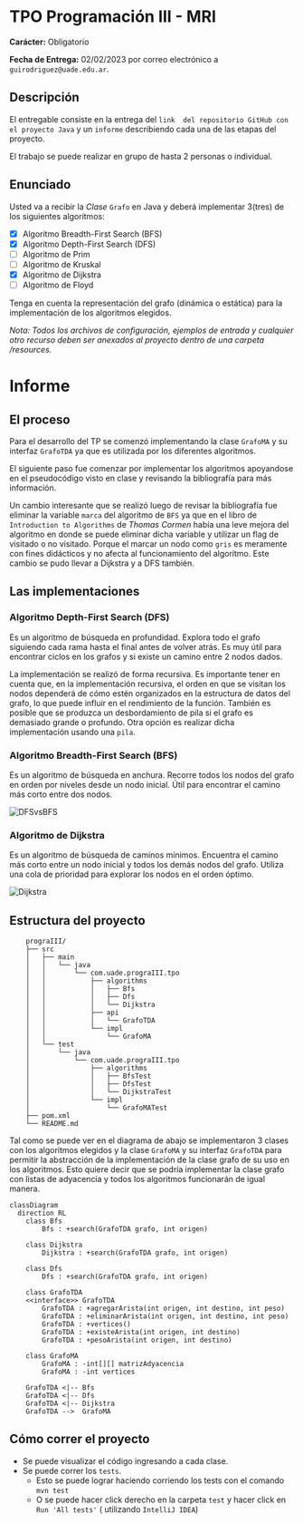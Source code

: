 # TPO Programación III - MRI

**Carácter:** Obligatorio

**Fecha de Entrega:** 02/02/2023 por correo electrónico a `guirodriguez@uade.edu.ar`.

## Descripción

El entregable consiste en la entrega del `link  del repositorio GitHub con el proyecto Java` y un `informe` describiendo cada una de las etapas del proyecto.

El trabajo se puede realizar en grupo de hasta 2 personas o individual.

## Enunciado

Usted va a recibir la _Clase_ `Grafo` en Java y deberá implementar 3(tres) de los siguientes algoritmos:

- [x] Algoritmo Breadth-First Search (BFS)
- [x] Algoritmo Depth-First Search (DFS)
- [ ] Algoritmo de Prim
- [ ] Algoritmo de Kruskal
- [x] Algoritmo de Dijkstra
- [ ] Algoritmo de Floyd

Tenga en cuenta la representación del grafo (dinámica o estática) para la implementación de los algoritmos elegidos.

_Nota: Todos los archivos de configuración, ejemplos de entrada y cualquier otro recurso deben ser anexados al proyecto
dentro de una carpeta /resources._

# Informe

## El proceso

Para el desarrollo del TP se comenzó implementando la clase `GrafoMA` y su interfaz `GrafoTDA` ya que es utilizada por
los diferentes algoritmos.

El siguiente paso fue comenzar por implementar los algoritmos apoyandose en el pseudocódigo visto en clase y revisando
la bibliografía para más información.

Un cambio interesante que se realizó luego de revisar la bibliografía fue eliminar la variable `marca` del algoritmo
de `BFS` ya que en el libro de `Introduction to Algorithms` de _Thomas Cormen_ había una leve mejora del algoritmo en
donde se puede eliminar dicha variable y utilizar un flag de visitado o no visitado. Porque el marcar un nodo
como `gris` es meramente con fines didácticos y no afecta al funcionamiento del algoritmo.
Este cambio se pudo llevar a Dijkstra y a DFS también.

## Las implementaciones

### Algoritmo Depth-First Search (DFS)

Es un algoritmo de búsqueda en profundidad. Explora todo el grafo siguiendo cada rama hasta el final antes de volver
atrás.
Es muy útil para encontrar ciclos en los grafos y si existe un camino entre 2 nodos dados.

La implementación se realizó de forma recursiva. Es importante tener en cuenta que, en la implementación recursiva, el
orden en que se visitan los nodos dependerá de cómo estén organizados en la estructura de datos del grafo, lo que puede
influir en el rendimiento de la función. También es posible que se produzca un desbordamiento de pila si el grafo es
demasiado grande o profundo.
Otra opción es realizar dicha implementación usando una `pila`.

### Algoritmo Breadth-First Search (BFS)

Es un algoritmo de búsqueda en anchura. Recorre todos los nodos del grafo en orden por niveles desde un nodo inicial.
Útil para encontrar el camino más corto entre dos nodos.

![DFSvsBFS](https://iq.opengenus.org/content/images/2020/05/dfs-vs-bfs.gif)

### Algoritmo de Dijkstra

Es un algoritmo de búsqueda de caminos mínimos. Encuentra el camino más corto entre un nodo inicial y todos los demás
nodos del grafo. Utiliza una cola de prioridad para explorar los nodos en el orden óptimo.

![Dijkstra](https://grimore.org/_media/fuss/algorithms/shortest_path/fuss_algorithms_shortest_path_dijkstra.gif)

## Estructura del proyecto

```
    prograIII/
    ├── src
    │   ├── main
    │   │   └── java
    │   │       └── com.uade.prograIII.tpo
    │   │           ├── algorithms
    │   │           │   ├── Bfs
    │   │           │   ├── Dfs
    │   │           │   └── Dijkstra
    │   │           ├── api
    │   │           │   └── GrafoTDA
    │   │           └── impl
    │   │               └── GrafoMA
    │   └── test
    │       └── java
    │           └── com.uade.prograIII.tpo
    │               ├── algorithms
    │               │   ├── BfsTest
    │               │   ├── DfsTest
    │               │   └── DijkstraTest
    │               └── impl
    │                   └── GrafoMATest
    ├── pom.xml
    └── README.md
```

Tal como se puede ver en el diagrama de abajo se implementaron 3 clases con los algoritmos elegidos y la clase `GrafoMA`
y su interfaz `GrafoTDA` para permitir la abstracción de la implementación de la clase grafo de su uso en los
algoritmos. Esto quiere decir que se podría implementar la clase grafo con listas de adyacencia y todos los algoritmos
funcionarán de igual manera.

```mermaid
classDiagram
  direction RL
    class Bfs
        Bfs : +search(GrafoTDA grafo, int origen)
        
    class Dijkstra
        Dijkstra : +search(GrafoTDA grafo, int origen)
        
    class Dfs
        Dfs : +search(GrafoTDA grafo, int origen)

    class GrafoTDA
    <<interface>> GrafoTDA
        GrafoTDA : +agregarArista(int origen, int destino, int peso)
        GrafoTDA : +eliminarArista(int origen, int destino, int peso)
        GrafoTDA : +vertices()
        GrafoTDA : +existeArista(int origen, int destino)
        GrafoTDA : +pesoArista(int origen, int destino)
        
    class GrafoMA
        GrafoMA : -int[][] matrizAdyacencia
        GrafoMA : -int vertices
    
    GrafoTDA <|-- Bfs
    GrafoTDA <|-- Dfs
    GrafoTDA <|-- Dijkstra
    GrafoTDA -->  GrafoMA 
```

## Cómo correr el proyecto

- Se puede visualizar el código ingresando a cada clase.
- Se puede correr los `tests`.
    - Esto se puede lograr haciendo corriendo los tests con el comando `mvn test`
    - O se puede hacer click derecho en la carpeta `test` y hacer click en `Run 'All tests'` (
      utilizando `IntelliJ IDEA`)
